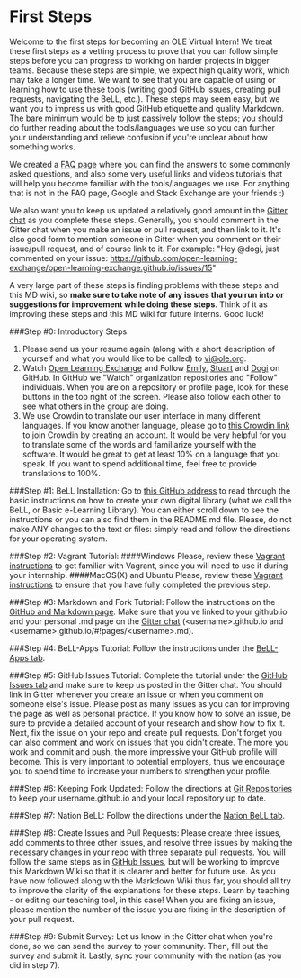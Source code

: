 # First Steps

Welcome to the first steps for becoming an OLE Virtual Intern! We treat these first steps as a vetting process to prove that you can follow simple steps before you can progress to working on harder projects in bigger teams. Because these steps are simple, we expect high quality work, which may take a longer time. We want to see that you are capable of using or learning how to use these tools (writing good GitHub issues, creating pull requests, navigating the BeLL, etc.). These steps may seem easy, but we want you to impress us with good GitHub etiquette and quality Markdown. The bare minimum would be to just passively follow the steps; you should do further reading about the tools/languages we use so you can further your understanding and relieve confusion if you're unclear about how something works. 

We created a [FAQ page](https://open-learning-exchange.github.io/#!pages/faq.md) where you can find the answers to some commonly asked questions, and also some very useful links and videos tutorials that will help you become familiar with the tools/languages we use. For anything that is not in the FAQ page, Google and Stack Exchange are your friends :)

We also want you to keep us updated a relatively good amount in the [Gitter chat](https://gitter.im/open-learning-exchange/chat) as you complete these steps. Generally, you should comment in the Gitter chat when you make an issue or pull request, and then link to it. It's also good form to mention someone in Gitter when you comment on their issue/pull request, and of course link to it. For example: "Hey @dogi, just commented on your issue: https://github.com/open-learning-exchange/open-learning-exchange.github.io/issues/15"

A very large part of these steps is finding problems with these steps and this MD wiki, so **make sure to take note of any issues that you run into or suggestions for improvement while doing these steps**. Think of it as improving these steps and this MD wiki for future interns. Good luck!

###Step #0: Introductory Steps:
1. Please send us your resume again (along with a short description of yourself and what you would like to be called) to vi@ole.org.
2. Watch [Open Learning Exchange](https://github.com/open-learning-exchange/open-learning-exchange.github.io) and Follow [Emily](https://github.com/EmilyLarkin), [Stuart](https://github.com/sente) and [Dogi](https://github.com/dogi) on GitHub. In GitHub we "Watch" organization repositories and "Follow" individuals. When you are on a repository or profile page, look for these buttons in the top right of the screen. Please also follow each other to see what others in the group are doing.
3. We use Crowdin to translate our user interface in many different languages. If you know another language, please go to [this Crowdin link](https://crowdin.com/project/open-learning-exchange/invite) to join Crowdin by creating an account. It would be very helpful for you to translate some of the words and familiarize yourself with the software. It would be great to get at least 10% on a language that you speak. If you want to spend additional time, feel free to provide translations to 100%.

###Step #1: BeLL Installation:
Go to [this GitHub address](https://github.com/dogi/ole--vagrant-vi) to read through the basic instructions on how to create your own digital library (what we call the BeLL, or Basic e-Learning Library). You can either scroll down to see the instructions or you can also find them in the README.md file. Please, do not make ANY changes to the text or files: simply read and follow the directions for your operating system.

###Step #2: Vagrant Tutorial:
####Windows 
Please, review these [Vagrant instructions](vagrantwin.md) to get familiar with Vagrant, since you will need to use it during your internship.
####MacOS(X) and Ubuntu
Please, review these [Vagrant instructions](vagrant.md) to ensure that you have fully completed the previous step.

###Step #3: Markdown and Fork Tutorial:
Follow the instructions on the [GitHub and Markdown page](githubandmarkdown.md). Make sure that you've linked to your github.io and your personal .md page on the [Gitter chat](https://gitter.im/open-learning-exchange/chat) (&lt;username&gt;.github.io and &lt;username&gt;.github.io/#!pages/&lt;username&gt;.md).

###Step #4: BeLL-Apps Tutorial:
Follow the instructions under the [BeLL-Apps tab](bellapps.md).

###Step #5: GitHub Issues Tutorial:
Complete the tutorial under the [GitHub Issues tab](githubissues.md) and make sure to keep us posted in the Gitter chat. You should link in Gitter whenever you create an issue or when you comment on someone else's issue. Please post as many issues as you can for improving the page as well as personal practice. If you know how to solve an issue, be sure to provide a detailed account of your research and show how to fix it. Next, fix the issue on your repo and create pull requests. Don't forget you can also comment and work on issues that you didn't create. The more you work and commit and push, the more impressive your GitHub profile will become. This is very important to potential employers, thus we encourage you to spend time to increase your numbers to strengthen your profile.

###Step #6: Keeping Fork Updated:
Follow the directions at [Git Repositories](gitandrepositories.md) to keep your username.github.io and your local repository up to date.

###Step #7: Nation BeLL:
Follow the directions under the [Nation BeLL tab](nation.md).

###Step #8: Create Issues and Pull Requests:
Please create three issues, add comments to three other issues, and resolve three issues by making the necessary changes in your repo with three separate pull requests. You will follow the same steps as in [GitHub Issues](githubissues.md), but will be working to improve this Markdown Wiki so that it is clearer and better for future use. As you have now followed along with the Markdown Wiki thus far, you should all try to improve the clarity of the explanations for these steps. Learn by teaching - or editing our teaching tool, in this case! When you are fixing an issue, please mention the number of the issue you are fixing in the description of your pull request.

###Step #9: Submit Survey:
Let us know in the Gitter chat when you're done, so we can send the survey to your community. Then, fill out the survey and submit it. Lastly, sync your community with the nation (as you did in step 7).
